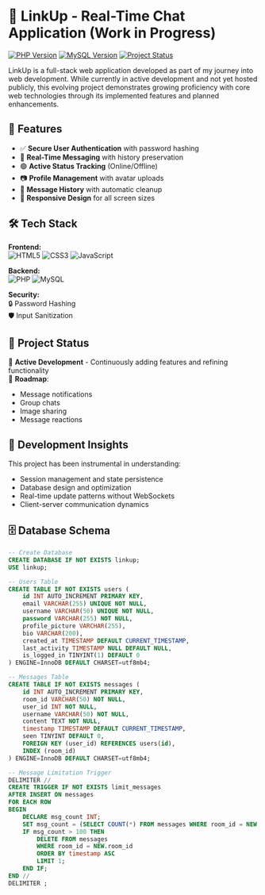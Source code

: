 # 💬 LinkUp - Real-Time Chat Application (Work in Progress)

[![PHP Version](https://img.shields.io/badge/PHP-8.0+-blue.svg)](https://php.net/)
[![MySQL Version](https://img.shields.io/badge/MySQL-5.7+-orange.svg)](https://www.mysql.com/)
[![Project Status](https://img.shields.io/badge/status-active%20development-yellowgreen)](https://github.com/yourusername/linkup)

LinkUp is a full-stack web application developed as part of my journey into web development. While currently in active development and not yet hosted publicly, this evolving project demonstrates growing proficiency with core web technologies through its implemented features and planned enhancements.


## 🚀 Features

- ✅ **Secure User Authentication** with password hashing
- 💬 **Real-Time Messaging** with history preservation
- 🟢 **Active Status Tracking** (Online/Offline)
- 📷 **Profile Management** with avatar uploads
- 📜 **Message History** with automatic cleanup
- 📱 **Responsive Design** for all screen sizes

## 🛠 Tech Stack

**Frontend:**  
![HTML5](https://img.shields.io/badge/-HTML5-E34F26?logo=html5&logoColor=white)
![CSS3](https://img.shields.io/badge/-CSS3-1572B6?logo=css3&logoColor=white)
![JavaScript](https://img.shields.io/badge/-JavaScript-F7DF1E?logo=javascript&logoColor=black)

**Backend:**  
![PHP](https://img.shields.io/badge/-PHP-777BB4?logo=php&logoColor=white)
![MySQL](https://img.shields.io/badge/-MySQL-4479A1?logo=mysql&logoColor=white)

**Security:**  
🔒 Password Hashing  
🛡 Input Sanitization

## 📌 Project Status

🔧 **Active Development** - Continuously adding features and refining functionality  
📅 **Roadmap**:
- Message notifications
- Group chats
- Image sharing
- Message reactions

## 🧠 Development Insights

This project has been instrumental in understanding:
- Session management and state persistence
- Database design and optimization
- Real-time update patterns without WebSockets
- Client-server communication dynamics

## 🗄 Database Schema

```sql
-- Create Database
CREATE DATABASE IF NOT EXISTS linkup;
USE linkup;

-- Users Table
CREATE TABLE IF NOT EXISTS users (
    id INT AUTO_INCREMENT PRIMARY KEY,
    email VARCHAR(255) UNIQUE NOT NULL,
    username VARCHAR(50) UNIQUE NOT NULL,
    password VARCHAR(255) NOT NULL,
    profile_picture VARCHAR(255),
    bio VARCHAR(200),
    created_at TIMESTAMP DEFAULT CURRENT_TIMESTAMP,
    last_activity TIMESTAMP NULL DEFAULT NULL,
    is_logged_in TINYINT(1) DEFAULT 0
) ENGINE=InnoDB DEFAULT CHARSET=utf8mb4;

-- Messages Table
CREATE TABLE IF NOT EXISTS messages (
    id INT AUTO_INCREMENT PRIMARY KEY,
    room_id VARCHAR(50) NOT NULL,
    user_id INT NOT NULL,
    username VARCHAR(50) NOT NULL,
    content TEXT NOT NULL,
    timestamp TIMESTAMP DEFAULT CURRENT_TIMESTAMP,
    seen TINYINT DEFAULT 0,
    FOREIGN KEY (user_id) REFERENCES users(id),
    INDEX (room_id)
) ENGINE=InnoDB DEFAULT CHARSET=utf8mb4;

-- Message Limitation Trigger
DELIMITER //
CREATE TRIGGER IF NOT EXISTS limit_messages
AFTER INSERT ON messages
FOR EACH ROW
BEGIN
    DECLARE msg_count INT;
    SET msg_count = (SELECT COUNT(*) FROM messages WHERE room_id = NEW.room_id);
    IF msg_count > 100 THEN
        DELETE FROM messages
        WHERE room_id = NEW.room_id
        ORDER BY timestamp ASC
        LIMIT 1;
    END IF;
END //
DELIMITER ;
